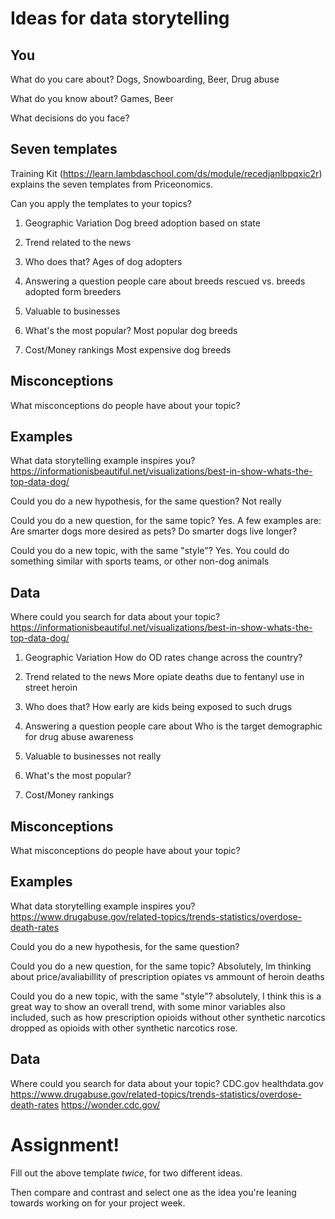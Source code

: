 # Ideas for data storytelling

## You

What do you care about?
Dogs, Snowboarding, Beer, Drug abuse

What do you know about?
Games, Beer

What decisions do you face?


## Seven templates

Training Kit (https://learn.lambdaschool.com/ds/module/recedjanlbpqxic2r) explains the seven templates from Priceonomics.

Can you apply the templates to your topics? 

1. Geographic Variation
Dog breed adoption based on state

2. Trend related to the news


3. Who does that?
Ages of dog adopters

4. Answering a question people care about
breeds rescued vs. breeds adopted form breeders

5. Valuable to businesses


6. What's the most popular?
Most popular dog breeds

7. Cost/Money rankings
Most expensive dog breeds


## Misconceptions

What misconceptions do people have about your topic?


## Examples

What data storytelling example inspires you?
https://informationisbeautiful.net/visualizations/best-in-show-whats-the-top-data-dog/

Could you do a new hypothesis, for the same question?
Not really

Could you do a new question, for the same topic?
Yes. A few examples are: Are smarter dogs more desired as pets? Do smarter dogs live longer?

Could you do a new topic, with the same "style"?
Yes. You could do something similar with sports teams, or other non-dog animals

## Data

Where could you search for data about your topic?
https://informationisbeautiful.net/visualizations/best-in-show-whats-the-top-data-dog/


1. Geographic Variation
How do OD rates change across the country?

2. Trend related to the news
More opiate deaths due to fentanyl use in street heroin

3. Who does that?
How early are kids being exposed to such drugs

4. Answering a question people care about
Who is the target demographic for drug abuse awareness

5. Valuable to businesses
not really

6. What's the most popular?


7. Cost/Money rankings



## Misconceptions

What misconceptions do people have about your topic?


## Examples

What data storytelling example inspires you?
https://www.drugabuse.gov/related-topics/trends-statistics/overdose-death-rates

Could you do a new hypothesis, for the same question?


Could you do a new question, for the same topic?
Absolutely, Im thinking about price/avaliabillity of prescription opiates vs ammount of heroin deaths

Could you do a new topic, with the same "style"?
absolutely, I think this is a great way to show an overall trend, with some minor variables also included, such as how prescription opioids without other synthetic narcotics dropped as opioids with other synthetic narcotics rose. 

## Data

Where could you search for data about your topic?
CDC.gov
healthdata.gov
https://www.drugabuse.gov/related-topics/trends-statistics/overdose-death-rates
https://wonder.cdc.gov/

# Assignment!

Fill out the above template *twice*, for two different ideas.

Then compare and contrast and select one as the idea you're leaning towards
working on for your project week.
